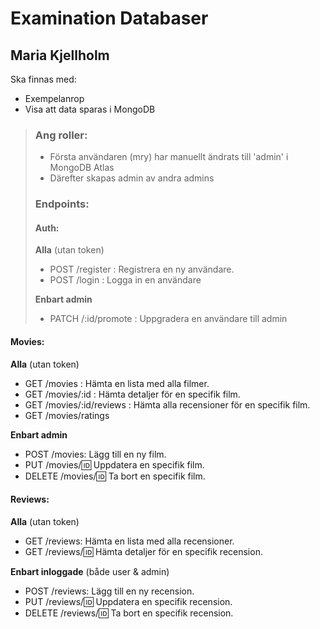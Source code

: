 # Examination Databaser
## Maria Kjellholm

Ska finnas med:
- Exempelanrop
- Visa att data sparas i MongoDB


> ### Ang roller:
> - Första användaren (mry) har manuellt ändrats till 'admin' i MongoDB Atlas
> - Därefter skapas admin av andra admins
>
> ### Endpoints:
> ####  Auth:
> **Alla** (utan token)
> - POST /register : Registrera en ny användare.
> - POST /login : Logga in en användare
>
> **Enbart admin**
> - PATCH /:id/promote : Uppgradera en användare till admin

####  Movies:
**Alla** (utan token)
- GET /movies : Hämta en lista med alla filmer.
- GET /movies/:id : Hämta detaljer för en specifik film.
- GET /movies/:id/reviews : Hämta alla recensioner för en specifik film.
- GET /movies/ratings

**Enbart admin**
- POST /movies: Lägg till en ny film.
- PUT /movies/:id: Uppdatera en specifik film.
- DELETE /movies/:id: Ta bort en specifik film.

####  Reviews:
**Alla** (utan token)
- GET /reviews: Hämta en lista med alla recensioner.
- GET /reviews/:id: Hämta detaljer för en specifik recension.

**Enbart inloggade** (både user & admin)
- POST /reviews: Lägg till en ny recension.
- PUT /reviews/:id: Uppdatera en specifik recension.
- DELETE /reviews/:id: Ta bort en specifik recension.

